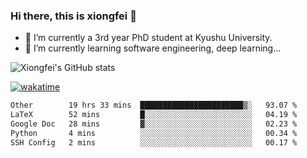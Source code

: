 ### Hi there, this is xiongfei 👋


- 🔭 I’m currently a 3rd year PhD student at Kyushu University.
- 🌱 I’m currently learning software engineering, deep learning...

<!--
**X1on9f31/X1on9f31** is a ✨ _special_ ✨ repository because its `README.md` (this file) appears on your GitHub profile.
Here are some ideas to get you started:
-->

![Xiongfei's GitHub stats](https://github-readme-stats.vercel.app/api?username=X1on9f31)


[![wakatime](https://wakatime.com/badge/user/9e8d5516-d162-43e7-9563-87295d455a71.svg)](https://wakatime.com/@9e8d5516-d162-43e7-9563-87295d455a71)

<!--START_SECTION:waka-->

```txt
Other        19 hrs 33 mins  ███████████████████████▒░   93.07 %
LaTeX        52 mins         █░░░░░░░░░░░░░░░░░░░░░░░░   04.19 %
Google Doc   28 mins         ▓░░░░░░░░░░░░░░░░░░░░░░░░   02.23 %
Python       4 mins          ░░░░░░░░░░░░░░░░░░░░░░░░░   00.34 %
SSH Config   2 mins          ░░░░░░░░░░░░░░░░░░░░░░░░░   00.17 %
```

<!--END_SECTION:waka-->

